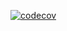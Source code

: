 [![codecov](https://codecov.io/gh/Neko1313/temporal-pipeline/branch/dev/graph/badge.svg?token=A714HK92BK)](https://codecov.io/gh/Neko1313/temporal-pipeline)